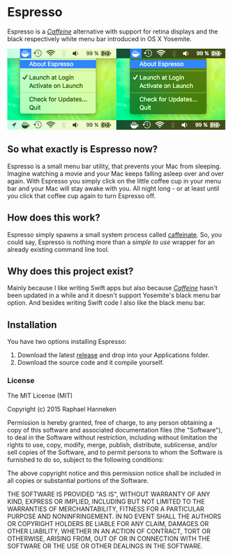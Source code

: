 # Espresso #

Espresso is a _[Caffeine](http://lightheadsw.com/caffeine/)_ alternative with support for retina displays and the black respectively white menu bar introduced in OS X Yosemite.

![Screenshots](screenshot.png)

## So what exactly is Espresso now? ##

Espresso is a small menu bar utility, that prevents your Mac from sleeping. Imagine watching a movie and your Mac keeps falling asleep over and over again. With Espresso you simply click on the little coffee cup in your menu bar and your Mac will stay awake with you. All night long - or at least until you click that coffee cup again to turn Espresso off.

## How does this work? ##

Espresso simply spawns a small system process called [caffeinate](https://developer.apple.com/library/mac/documentation/Darwin/Reference/ManPages/man8/caffeinate.8.html). So, you could say, Espresso is nothing more than a _simple to use_ wrapper for an already existing command line tool.

## Why does this project exist? ##

Mainly because I like writing Swift apps but also because _[Caffeine](http://lightheadsw.com/caffeine/)_ hasn't been updated in a while and it doesn't support Yosemite's black menu bar option. And besides writing Swift code I also like the black menu bar.

## Installation ##

You have two options installing Espresso:
1. Download the latest [release](https://github.com/behoernchen/Iconizer/releases) and drop into your Applications folder.
2. Download the source code and it compile yourself.



### License ###

The MIT License (MIT)

Copyright (c) 2015 Raphael Hanneken

Permission is hereby granted, free of charge, to any person obtaining a copy of this software and associated documentation files (the "Software"), to deal in the Software without restriction, including without limitation the rights to use, copy, modify, merge, publish, distribute, sublicense, and/or sell copies of the Software, and to permit persons to whom the Software is furnished to do so, subject to the following conditions:

The above copyright notice and this permission notice shall be included in all copies or substantial portions of the Software.

THE SOFTWARE IS PROVIDED "AS IS", WITHOUT WARRANTY OF ANY KIND, EXPRESS OR IMPLIED, INCLUDING BUT NOT LIMITED TO THE WARRANTIES OF MERCHANTABILITY, FITNESS FOR A PARTICULAR PURPOSE AND NONINFRINGEMENT. IN NO EVENT SHALL THE AUTHORS OR COPYRIGHT HOLDERS BE LIABLE FOR ANY CLAIM, DAMAGES OR OTHER LIABILITY, WHETHER IN AN ACTION OF CONTRACT, TORT OR OTHERWISE, ARISING FROM, OUT OF OR IN CONNECTION WITH THE SOFTWARE OR THE USE OR OTHER DEALINGS IN THE SOFTWARE.

